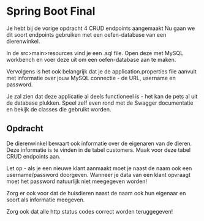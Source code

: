 # Spring Boot Final

Je hebt bij de vorige opdracht 4 CRUD endpoints aangemaakt Nu gaan we dit soort endpoints gebruiken met een oefen-database van een dierenwinkel.

In de src>main>resources vind je een .sql file. Open deze met MySQL workbench en voer deze uit om een oefen-database aan te maken.

Vervolgens is het ook belangrijk dat je de application.properties file aanvult met informatie over jouw MySQL connectie - de URL, username en password.

Je zal zien dat deze applicatie al deels functioneel is - het kan de pets al uit de database plukken. Speel zelf even rond met de Swagger documentatie en bekijk de classes die gebruikt worden.

## Opdracht

De dierenwinkel bewaart ook informatie over de eigenaren van de dieren. Deze informatie is te vinden in de tabel customers. Maak voor deze tabel CRUD endpoints aan.

Let op - als je een nieuwe klant aanmaakt moet je naast de naam ook een username/password doorgeven. Wanneer je data van een klant opvraagt moet het password natuurlijk niet meegegeven worden!

Zorg er ook voor dat de huisdieren naast de naam ook hun eigenaar en soort als informatie meegeven.

Zorg ook dat alle http status codes correct worden teruggegeven!